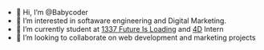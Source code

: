 - 👋 Hi, I’m @Babycoder
- 👀 I’m interested in softaware engineering and Digital Marketing.
- 🌱 I’m currently student at [1337 Future Is Loading](https://www.linkedin.com/school/1337-future-is-loading/) and [4D](https://www.linkedin.com/company/4d) Intern
- 💞️ I’m looking to collaborate on web development and marketing projects

<!---
Babycoder/Babycoder is a ✨ special ✨ repository because its `README.md` (this file) appears on your GitHub profile.
You can click the Preview link to take a look at your changes.
--->
